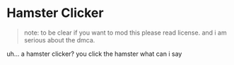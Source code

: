 # Hamster Clicker
> note: to be clear if you want to mod this please read license. and i am serious about the dmca.

uh... a hamster clicker? you click the hamster what can i say